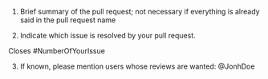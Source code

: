 1. Brief summary of the pull request; not necessary if everything is already said in the pull request name

2. Indicate which issue is resolved by your pull request.

Closes #NumberOfYourIssue

3. If known, please mention users whose reviews are wanted: @JonhDoe
